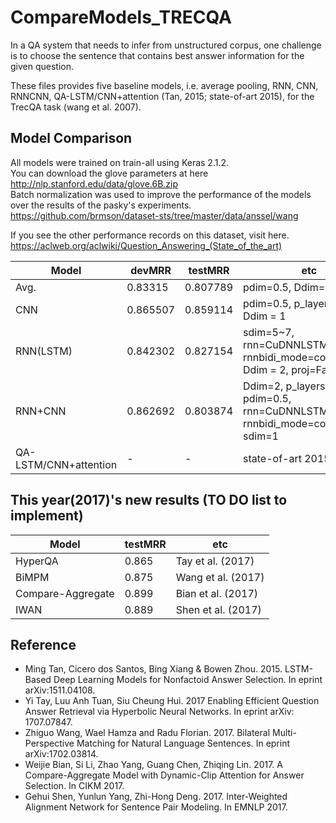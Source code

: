 # CompareModels_TRECQA
In a QA system that needs to infer from unstructured corpus, one challenge is to choose the sentence that contains best answer information for the given question.

These files provides five baseline models, i.e. average pooling, RNN, CNN, RNNCNN, QA-LSTM/CNN+attention (Tan, 2015; state-of-art 2015), for the TrecQA task (wang et al. 2007).

Model Comparison
----------------
All models were trained on train-all using Keras 2.1.2.  
You can download the glove parameters at here http://nlp.stanford.edu/data/glove.6B.zip  
Batch normalization was used to improve the performance of the models over the results of the pasky's experiments.  
https://github.com/brmson/dataset-sts/tree/master/data/anssel/wang

If you see the other performance records on this dataset, visit here.
https://aclweb.org/aclwiki/Question_Answering_(State_of_the_art)

| Model                    | devMRR   | testMRR  | etc
|--------------------------|----------|----------|---------
| Avg.                     | 0.83315  | 0.807789 | pdim=0.5, Ddim=1
| CNN                      | 0.865507 | 0.859114 | pdim=0.5, p_layers=1, Ddim = 1
| RNN(LSTM)                | 0.842302 | 0.827154 | sdim=5~7, rnn=CuDNNLSTM, rnnbidi_mode=concatenate, Ddim = 2, proj=False
| RNN+CNN                  | 0.862692 | 0.803874 | Ddim=2, p_layers=2, pdim=0.5, rnn=CuDNNLSTM, rnnbidi_mode=concatenate sdim=1
| QA-LSTM/CNN+attention    |    -     |    -     | state-of-art 2015

	
This year(2017)'s new results (TO DO list to implement)
----------------
| Model                    | testMRR  | etc
|--------------------------|----------|---------
| HyperQA                  |  0.865   | Tay et al. (2017)
| BiMPM                    |	0.875	  | Wang et al. (2017)
| Compare-Aggregate	       |	0.899   | Bian et al. (2017)
| IWAN	                   |	0.889   | Shen et al. (2017)


Reference
-----------------
- Ming Tan, Cicero dos Santos, Bing Xiang & Bowen Zhou. 2015. LSTM-Based Deep Learning Models for Nonfactoid Answer Selection. In eprint arXiv:1511.04108.
- Yi Tay, Luu Anh Tuan, Siu Cheung Hui. 2017 Enabling Efficient Question Answer Retrieval via Hyperbolic Neural Networks. In eprint arXiv: 1707.07847.
- Zhiguo Wang, Wael Hamza and Radu Florian. 2017. Bilateral Multi-Perspective Matching for Natural Language Sentences. In eprint arXiv:1702.03814.
- Weijie Bian, Si Li, Zhao Yang, Guang Chen, Zhiqing Lin. 2017. A Compare-Aggregate Model with Dynamic-Clip Attention for Answer Selection. In CIKM 2017.
- Gehui Shen, Yunlun Yang, Zhi-Hong Deng. 2017. Inter-Weighted Alignment Network for Sentence Pair Modeling. In EMNLP 2017.

